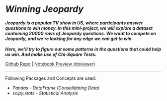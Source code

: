 # *Winning Jeopardy*

***Jeopardy is a popular TV show in US, where participants answer questions to win money. In this mini-project, we will explore a dataset containing 20000 rows of Jeopardy questions. We want to compete on Jeopardy, and we're looking for any edge we can get to win.<br><br>Here, we'll try to figure out some patterns in the questions that could help us win. And make use of Chi-Square Tests.***


[Github Repo](https://github.com/nveenverma/Projects/tree/master/Winning%20Jeopardy%20(Chi%20SQuare%20Tests)) | [Notebook Preview (nbviewer)](https://nbviewer.jupyter.org/github/nveenverma/Projects/blob/master/Winning%20Jeopardy%20%28Chi%20SQuare%20Tests%29/main.ipynb)

--- 

Following Packages and Concepts are used:

- *Pandas - DataFrame (Consolidating Data)*
- *scipy.stats - Statistical Analysis*



